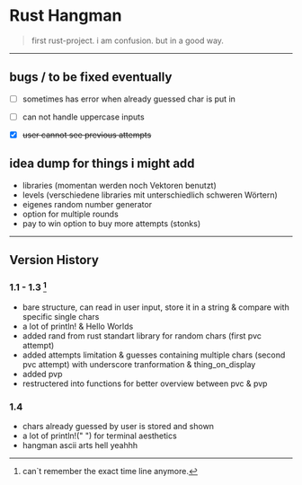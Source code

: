 # Rust Hangman
> first rust-project. i am confusion. but in a good way.

________________________________________________________________________

## bugs / to be fixed eventually

- [ ] sometimes has error when already guessed char is put in
- [ ] can not handle uppercase inputs
- [x] ~~user cannot see previous attempts~~


## idea dump for things i might add

- libraries (momentan werden noch Vektoren benutzt)
- levels (verschiedene libraries mit unterschiedlich schweren Wörtern)
- eigenes random number generator 
- option for multiple rounds 
- pay to win option to buy more attempts (stonks)

________________________________________________________________________

## Version History

### 1.1 - 1.3 [^1]

- bare structure, can read in user input, store it in a string & compare with specific single chars
- a lot of println! & Hello Worlds
- added rand from rust standart library for random chars (first pvc attempt)
- added attempts limitation & guesses containing multiple chars (second pvc attempt) with underscore tranformation & thing_on_display
- added pvp
- restructered into functions for better overview between pvc & pvp

### 1.4 

- chars already guessed by user is stored and shown
- a lot of println!(" ") for terminal aesthetics
- hangman ascii arts hell yeahhh

[^1]: can`t remember the exact time line anymore.

